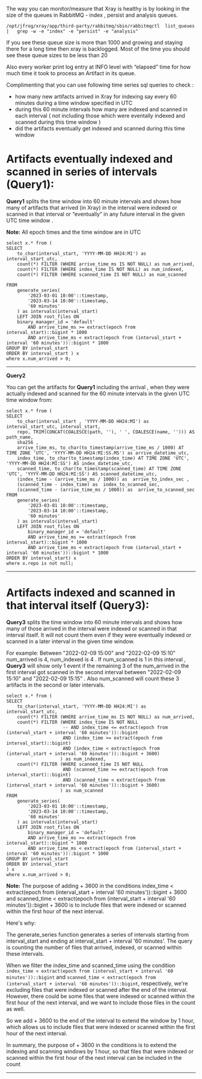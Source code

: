 
The way you can monitor/measure that Xray is healthy is by looking in the size of the queues in RabbitMQ - 
index , persist and analysis queues.
```
/opt/jfrog/xray/app/third-party/rabbitmq/sbin/rabbitmqctl  list_queues |   grep -w -e "index" -e "persist" -e "analysis"
```

If you see these queue size is more than 1000 and growing and staying there for a long time then xray is backlogged. Most of the time you should see these queue sizes to be less than 20

Also every worker  print log entry at INFO level with “elapsed” time for how much time it took to process an Artifact in its queue.

Complimenting that you can use following time series sql queries to check  :

- how many new artifacts arrived in Xray for indexing  say every 60 minutes during a time window specified in UTC
- during this 60 minute intervals how many are indexed and scanned in each interval ( not including those which were eventally  indexed and scanned during this  time window )
- did the artifacts eventually get indexed and scanned during this  time window



# Artifacts eventually indexed and scanned in series of intervals (Query1):

**Query1** splits the time window into 60 minute intervals and shows how many of artifacts that arrived (in Xray) in the interval were indexed or scanned in that interval or “eventually” in any future interval in the given UTC time window .

**Note:** All epoch times and the time window are in UTC 
```
select x.* from (
SELECT
    to_char(interval_start, 'YYYY-MM-DD HH24:MI') as interval_start_utc,
    count(*) FILTER (WHERE arrive_time_ms IS NOT NULL) as num_arrived,
    count(*) FILTER (WHERE index_time IS NOT NULL) as num_indexed,
    count(*) FILTER (WHERE scanned_time IS NOT NULL) as num_scanned
    
FROM
    generate_series(
        '2023-03-01 10:00'::timestamp,
        '2023-03-14 10:00'::timestamp,
        '60 minutes'
    ) as intervals(interval_start)
    LEFT JOIN root_files ON
    binary_manager_id = 'default'
        AND arrive_time_ms >= extract(epoch from interval_start)::bigint * 1000
        AND arrive_time_ms < extract(epoch from (interval_start + interval '60 minutes'))::bigint * 1000
GROUP BY interval_start
ORDER BY interval_start ) x
where x.num_arrived > 0;
```
---

**Query2**

You can get the artifacts for **Query1** including the arrival , when they were actually indexed and scanned  for the 60 minute intervals in the given UTC time window  from:
```
select x.* from (
SELECT
    to_char(interval_start , 'YYYY-MM-DD HH24:MI') as interval_start_utc, interval_start,
    repo, TRIM(CONCAT(COALESCE(path, ''), ' ', COALESCE(name, ''))) AS path_name,
    sha256 , 
    arrive_time_ms, to_char(to_timestamp(arrive_time_ms / 1000) AT TIME ZONE 'UTC', 'YYYY-MM-DD HH24:MI:SS.MS') as arrive_datetime_utc,
    index_time, to_char(to_timestamp(index_time) AT TIME ZONE 'UTC', 'YYYY-MM-DD HH24:MI:SS') AS index_datetime_utc,
    scanned_time, to_char(to_timestamp(scanned_time) AT TIME ZONE 'UTC', 'YYYY-MM-DD HH24:MI:SS') AS scanned_datetime_utc,
    (index_time - (arrive_time_ms / 1000)) as  arrive_to_index_sec , 
    (scanned_time - index_time) as  index_to_scanned_sec,
    (scanned_time - (arrive_time_ms / 1000)) as  arrive_to_scanned_sec  
FROM
    generate_series(
        '2023-03-01 10:00'::timestamp,
        '2023-03-14 10:00'::timestamp,
        '60 minutes'
    ) as intervals(interval_start)
    LEFT JOIN root_files ON
        binary_manager_id = 'default'
        AND arrive_time_ms >= extract(epoch from interval_start)::bigint * 1000
        AND arrive_time_ms < extract(epoch from (interval_start + interval '60 minutes'))::bigint * 1000
ORDER BY interval_start) x
where x.repo is not null;
```
---

# Artifacts indexed and scanned in that  interval itself (Query3):

**Query3** splits the time window into 60 minute intervals and shows how many of those arrived in the interval were  indexed or scanned in that interval itself. It will not count them even
if they were eventually indexed or scanned in a later interval in the given time window.

For example: Between "2022-02-09 15:00" and "2022-02-09 15:10" num_arrived is 4, num_indexed is 4 .
If num_scanned is 1 in this interval , **Query3** will show only 1  event if the remaining 3 of the num_arrived in  the first interval got scanned in the second interval   between "2022-02-09 15:10" and "2022-02-09 15:15" . Also num_scanned will count these 3 artifacts in the second or  later intervals. 

```
select x.* from (
SELECT
    to_char(interval_start, 'YYYY-MM-DD HH24:MI') as interval_start_utc,
    count(*) FILTER (WHERE arrive_time_ms IS NOT NULL) as num_arrived,
    count(*) FILTER (WHERE index_time IS NOT NULL
                     -- AND index_time <= extract(epoch from (interval_start + interval '60 minutes'))::bigint
                     AND (index_time >= extract(epoch from interval_start)::bigint) 
                     AND (index_time < extract(epoch from (interval_start + interval '60 minutes'))::bigint + 3600)
                    ) as num_indexed,
    count(*) FILTER (WHERE scanned_time IS NOT NULL 
                     AND (scanned_time >= extract(epoch from interval_start)::bigint) 
                     AND (scanned_time < extract(epoch from (interval_start + interval '60 minutes'))::bigint + 3600)
                    ) as num_scanned
FROM
    generate_series(
        '2023-03-01 10:00'::timestamp,
        '2023-03-14 10:00'::timestamp,
        '60 minutes'
    ) as intervals(interval_start)
    LEFT JOIN root_files ON
        binary_manager_id = 'default'
        AND arrive_time_ms >= extract(epoch from interval_start)::bigint * 1000
        AND arrive_time_ms < extract(epoch from (interval_start + interval '60 minutes'))::bigint * 1000
GROUP BY interval_start
ORDER BY interval_start
) x
where x.num_arrived > 0;
```

**Note:** 
The purpose of adding + 3600 in the conditions index_time < extract(epoch from (interval_start + interval '60 minutes'))::bigint + 3600 and scanned_time < extract(epoch from (interval_start + interval '60 minutes'))::bigint + 3600 is to include files that were indexed or scanned within the first hour of the next interval.

Here's why:

The generate_series function generates a series of intervals starting from interval_start and ending at interval_start + interval '60 minutes'. The query is counting the number of files that arrived, indexed, or scanned within these intervals.

When we filter the index_time and scanned_time using the condition `index_time < extract(epoch from (interval_start + interval '60 minutes'))::bigint` and `scanned_time < extract(epoch from (interval_start + interval '60 minutes'))::bigint`, respectively, we're excluding files that were indexed or scanned after the end of the interval. However, there could be some files that were indexed or scanned within the first hour of the next interval, and we want to include those files in the count as well.

So we add + 3600 to the end of the interval to extend the window by 1 hour, which allows us to include files that were indexed or scanned within the first hour of the next interval.

In summary, the purpose of + 3600 in the conditions is to extend the indexing and scanning windows by 1 hour, so that files that were indexed or scanned within the first hour of the next interval can be included in the count

---